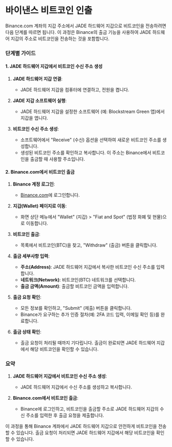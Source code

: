

# 바이낸스 비트코인 인출
Binance.com 계좌의 지갑 주소에서 JADE 하드웨어 지갑으로 비트코인을 전송하려면 다음 단계를 따르면 됩니다. 이 과정은 Binance의 출금 기능을 사용하여 JADE 하드웨어 지갑의 주소로 비트코인을 전송하는 것을 포함합니다.

### 단계별 가이드

#### 1. JADE 하드웨어 지갑에서 비트코인 수신 주소 생성

1. **JADE 하드웨어 지갑 연결**:
   - JADE 하드웨어 지갑을 컴퓨터에 연결하고, 전원을 켭니다.

2. **JADE 지갑 소프트웨어 실행**:
   - JADE 하드웨어 지갑을 설정한 소프트웨어 (예: Blockstream Green 앱)에서 지갑을 엽니다.

3. **비트코인 수신 주소 생성**:
   - 소프트웨어에서 "Receive" (수신) 옵션을 선택하여 새로운 비트코인 주소를 생성합니다.
   - 생성된 비트코인 주소를 확인하고 복사합니다. 이 주소는 Binance에서 비트코인을 출금할 때 사용할 주소입니다.

#### 2. Binance.com에서 비트코인 출금

1. **Binance 계정 로그인**:
   - [Binance.com](https://www.binance.com)에 로그인합니다.

2. **지갑(Wallet) 페이지로 이동**:
   - 화면 상단 메뉴에서 "Wallet" (지갑) > "Fiat and Spot" (법정 화폐 및 현물)으로 이동합니다.

3. **비트코인 출금**:
   - 목록에서 비트코인(BTC)을 찾고, "Withdraw" (출금) 버튼을 클릭합니다.
   
4. **출금 세부사항 입력**:
   - **주소(Address)**: JADE 하드웨어 지갑에서 복사한 비트코인 수신 주소를 입력합니다.
   - **네트워크(Network)**: 비트코인(BTC) 네트워크를 선택합니다.
   - **출금 금액(Amount)**: 출금할 비트코인 금액을 입력합니다.
   
5. **출금 요청 확인**:
   - 모든 정보를 확인하고, "Submit" (제출) 버튼을 클릭합니다.
   - Binance가 요구하는 추가 인증 절차(예: 2FA 코드 입력, 이메일 확인 등)를 완료합니다.

6. **출금 상태 확인**:
   - 출금 요청이 처리될 때까지 기다립니다. 출금이 완료되면 JADE 하드웨어 지갑에서 해당 비트코인을 확인할 수 있습니다.

### 요약

1. **JADE 하드웨어 지갑에서 비트코인 수신 주소 생성**:
   - JADE 하드웨어 지갑에서 수신 주소를 생성하고 복사합니다.

2. **Binance.com에서 비트코인 출금**:
   - Binance에 로그인하고, 비트코인을 출금할 주소로 JADE 하드웨어 지갑의 수신 주소를 입력한 후 출금 요청을 제출합니다.

이 과정을 통해 Binance 계좌에서 JADE 하드웨어 지갑으로 안전하게 비트코인을 전송할 수 있습니다. 출금 요청이 처리되면 JADE 하드웨어 지갑에서 해당 비트코인을 확인할 수 있습니다.
